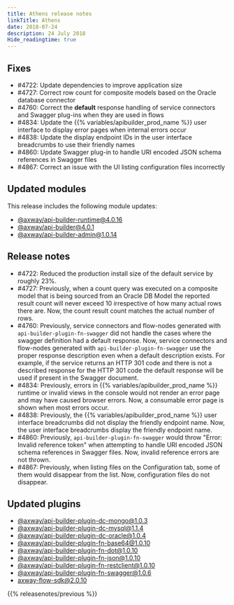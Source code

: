 ```yaml
---
title: Athens release notes
linkTitle: Athens
date: 2018-07-24
description: 24 July 2018
Hide_readingtime: true
---
```


## Fixes

* #4722: Update dependencies to improve application size
* #4727: Correct row count for composite models based on the Oracle database connector
* #4760: Correct the **default** response handling of service connectors and Swagger plug-ins when they are used in flows
* #4834: Update the {{% variables/apibuilder_prod_name %}} user interface to display error pages when internal errors occur
* #4838: Update the display endpoint IDs in the user interface breadcrumbs to use their friendly names
* #4860: Update Swagger plug-in to handle URI encoded JSON schema references in Swagger files
* #4867: Correct an issue with the UI listing configuration files incorrectly

## Updated modules

This release includes the following module updates:

* [@axway/api-builder-runtime@4.0.16](https://www.npmjs.com/package/@axway/api-builder-runtime/v/4.0.16)
* [@axway/api-builder@4.0.1](https://www.npmjs.com/package/@axway/api-builder/v/4.0.1)
* [@axway/api-builder-admin@1.0.14](https://www.npmjs.com/package/@axway/api-builder-admin/v/1.0.14)

## Release notes

* #4722: Reduced the production install size of the default service by roughly 23%.
* #4727: Previously, when a count query was executed on a composite model that is being sourced from an Oracle DB Model the reported result count will never exceed 10 irrespective of how many actual rows there are. Now, the count result count matches the actual number of rows.
* #4760: Previously, service connectors and flow-nodes generated with `api-builder-plugin-fn-swagger` did not handle the cases where the swagger definition had a default response. Now, service connectors and flow-nodes generated with `api-builder-plugin-fn-swagger` use the proper response description even when a default description exists. For example, if the service returns an HTTP 301 code and there is not a described response for the HTTP 301 code the default response will be used if present in the Swagger document.
* #4834: Previously, errors in {{% variables/apibuilder_prod_name %}} runtime or invalid views in the console would not render an error page and may have caused browser errors. Now, a consumable error page is shown when most errors occur.
* #4838: Previously, the {{% variables/apibuilder_prod_name %}} user interface breadcrumbs did not display the friendly endpoint name. Now, the user interface breadcrumbs display the friendly endpoint name.
* #4860: Previously, `api-builder-plugin-fn-swagger` would throw "Error: Invalid reference token" when attempting to handle URI encoded JSON schema references in Swagger files. Now, invalid reference errors are not thrown.
* #4867: Previously, when listing files on the Configuration tab, some of them would disappear from the list. Now, configuration files do not disappear.

## Updated plugins

* [@axway/api-builder-plugin-dc-mongo@1.0.3](https://www.npmjs.com/package/@axway/api-builder-plugin-dc-mongo/v/1.0.3#changes)
* [@axway/api-builder-plugin-dc-mysql@1.1.4](https://www.npmjs.com/package/@axway/api-builder-plugin-dc-mysql/v/1.1.4#changes)
* [@axway/api-builder-plugin-dc-oracle@1.0.4](https://www.npmjs.com/package/@axway/api-builder-plugin-dc-oracle/v/1.0.4#changes)
* [@axway/api-builder-plugin-fn-base64@1.0.10](https://www.npmjs.com/package/@axway/api-builder-plugin-fn-base64/v/1.0.10#changes)
* [@axway/api-builder-plugin-fn-dot@1.0.10](https://www.npmjs.com/package/@axway/api-builder-plugin-fn-dot/v/1.0.10#changes)
* [@axway/api-builder-plugin-fn-json@1.0.10](https://www.npmjs.com/package/@axway/api-builder-plugin-fn-json/v/1.0.10#changes)
* [@axway/api-builder-plugin-fn-restclient@1.0.10](https://www.npmjs.com/package/@axway/api-builder-plugin-fn-restclient/v/1.0.10#changes)
* [@axway/api-builder-plugin-fn-swagger@1.0.6](https://www.npmjs.com/package/@axway/api-builder-plugin-fn-swagger/v/1.0.6#changes)
* [axway-flow-sdk@2.0.10](https://www.npmjs.com/package/axway-flow-sdk/v/2.0.10#changes)

{{% releasenotes/previous %}}
